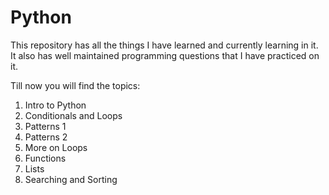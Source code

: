 # Python
This repository has all the things I have learned and currently learning in it.  
It also has well maintained programming questions that I have practiced on it.

Till now you will find the topics:
1. Intro to Python
2. Conditionals and Loops
3. Patterns 1
4. Patterns 2
5. More on Loops
6. Functions
7. Lists
8. Searching and Sorting

